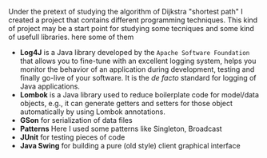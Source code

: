 Under the pretext of studying the algorithm of Dijkstra "shortest path" I created a project that contains different programming techniques.
This kind of project may be a start point for studying some tecniques and some kind of usefull libraries.
here some of them



- **Log4J** is a Java library developed by the `Apache Software Foundation` that allows you to fine-tune with an excellent logging system, helps you monitor the behavior of an application during development, testing and finally go-live of your software. It is the *de facto* standard for logging of Java applications.
- **Lombok** is a Java library used to reduce boilerplate code for model/data objects, e.g., it can generate getters and setters for those object automatically by using Lombok annotations.
- **GSon** for serialization of data files 
- **Patterns** Here I used some patterns like Singleton, Broadcast
- **JUnit** for testing pieces of code
- **Java Swing** for building a pure (old style) client graphical interface



